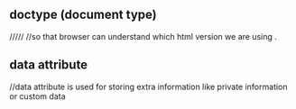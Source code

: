 ## doctype (document type)
/////
//so that browser can understand which html version we are using .

## data attribute 
//data attribute is used for storing extra information like private information or custom data
